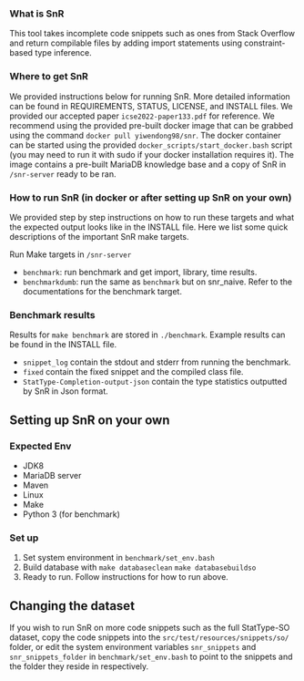### What is SnR

This tool takes incomplete code snippets such as ones from Stack Overflow and return compilable files by adding import statements
using constraint-based type inference.

### Where to get SnR

We provided instructions below for running SnR. 
More detailed information can be found in REQUIREMENTS, STATUS, LICENSE, and INSTALL files.
We provided our accepted paper `icse2022-paper133.pdf` for reference.
We recommend using the provided pre-built docker image that can be grabbed using the command `docker pull yiwendong98/snr`.
The docker container can be started using the provided `docker_scripts/start_docker.bash` script 
(you may need to run it with sudo if your docker installation requires it).
The image contains a pre-built MariaDB knowledge base and a copy of SnR in `/snr-server` ready to be ran.
 
### How to run SnR (in docker or after setting up SnR on your own)

We provided step by step instructions on how to run these targets and what the expected output looks like
in the INSTALL file.
Here we list some quick descriptions of the important SnR make targets.

Run Make targets in `/snr-server`
- `benchmark`: run benchmark and get import, library, time results.
- `benchmarkdumb`: run the same as `benchmark` but on snr_naive.
Refer to the documentations for the benchmark target.

### Benchmark results

Results for `make benchmark` are stored in `./benchmark`. 
Example results can be found in the INSTALL file.

- `snippet_log` contain the stdout and stderr from running the benchmark.
- `fixed` contain the fixed snippet and the compiled class file.
- `StatType-Completion-output-json` contain the type statistics outputted 
  by SnR in Json format.
  
## Setting up SnR on your own
  
### Expected Env

- JDK8
- MariaDB server
- Maven
- Linux
- Make
- Python 3 (for benchmark)

### Set up

1. Set system environment in `benchmark/set_env.bash`
2. Build database with `make databaseclean` `make databasebuildso`
3. Ready to run. Follow instructions for how to run above.

## Changing the dataset

If you wish to run SnR on more code snippets such as the full StatType-SO dataset, copy the code snippets into the
`src/test/resources/snippets/so/` folder, or edit the system environment variables `snr_snippets` and 
`snr_snippets_folder` in `benchmark/set_env.bash` to point to the snippets and the folder they reside in respectively.